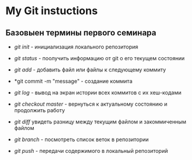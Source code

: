 # My Git instuctions

## Базовыен термины первого семинара

* *git init* - инициализация локального репозитория

* *git status* - поолучить информацию от git о его текущем состоянии

* *git add* - добавить файл или файлы к следующему коммиту

* *git commit -m "message" - создание коммита 

* *git log* - вывод на экран истории всех коммитов с их хеш-кодами

* *git checkout master* - вернуться к актуальному состоянию и продолжить работу

* *git diff* увидеть разницу между текущим файлом и закоммиченным файлом 

* *git branch* - посмотреть список веток в репозитории

* *git push* - передачи содержимого в локальный репозиторий
    